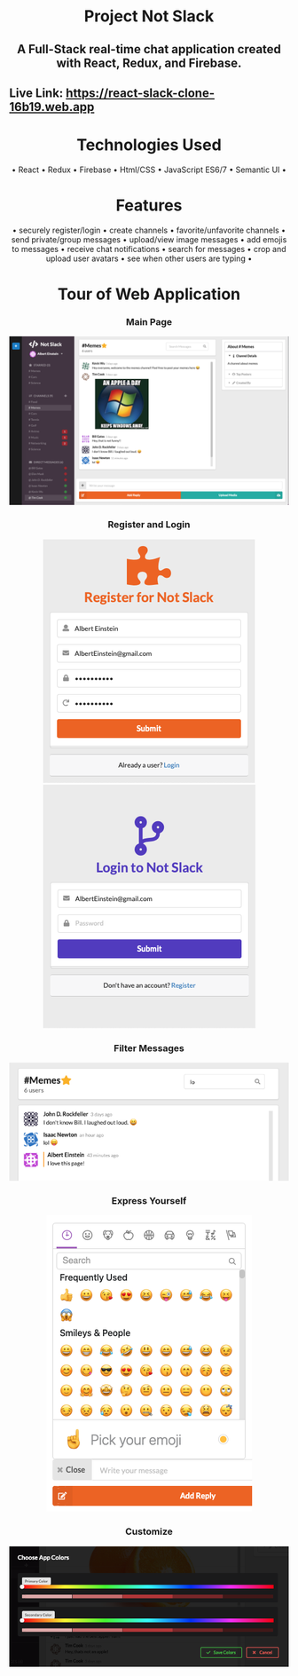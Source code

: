 <h1 align="center">Project Not Slack</h1>
<h2 align="center">A Full-Stack real-time chat application created with React, Redux, and Firebase.</h2>

## Live Link: https://react-slack-clone-16b19.web.app
<h1 align="center">Technologies Used</h1>
<p align="center">
  • React • Redux • Firebase • Html/CSS  • JavaScript ES6/7  • Semantic UI •
</p>
<h1 align="center">Features</h1>
<p align="center">
• securely register/login • create channels • favorite/unfavorite channels • send private/group messages • upload/view image messages • add emojis to messages • receive chat notifications • search for messages • crop and upload user avatars • see when other users are typing •
</p>
<h1 align="center">Tour of Web Application</h1>
<h3 align="center">Main Page</h3>
<p align="center">
  <img src="images/slack2.png" />
</p>
<h3 align="center">Register and Login</h3>
<p align="center">
  <img src="images/register-sss.png" />
  <img src="images/login-sss.png" />
</p>
<h3 align="center">Filter Messages</h3>
<p align="center">
  <img src="images/appfilter.png" />
</p>
<h3 align="center">Express Yourself</h3>
<p align="center">
  <img src="images/appemoji.png" />
</p>
<h3 align="center">Customize</h3>
<p align="center">
  <img src="images/appcolors.png" />
</p>
